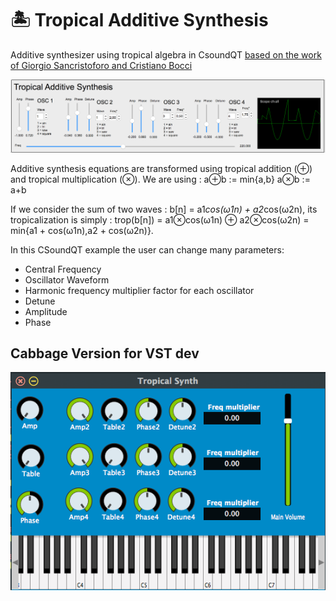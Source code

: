 # 🏝 Tropical Additive Synthesis
Additive synthesizer using tropical algebra in CsoundQT
[based on the work of Giorgio Sancristoforo and Cristiano Bocci](https://www.giorgiosancristoforo.net/Tropical/paper.pdf)

![plot](/tropical.png)

Additive synthesis equations are transformed using tropical addition (⊕) and tropical multiplication (⊗).
We are using :
a⊕b := min{a,b}
a⊗b := a+b

If we consider the sum of two waves : b[n] = a1*cos(ω1n) + a2*cos(ω2n), its tropicalization is simply : trop(b[n]) = a1⊗cos(ω1n) ⊕ a2⊗cos(ω2n) = min{a1 + cos(ω1n),a2 + cos(ω2n)}.

In this CSoundQT example the user can change many parameters:
- Central Frequency
- Oscillator Waveform
- Harmonic frequency multiplier factor for each oscillator
- Detune
- Amplitude
- Phase


## Cabbage Version for VST dev
![plot](/tropicabbage.png)
